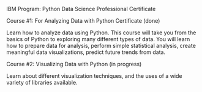 IBM Program: Python Data Science Professional Certificate

Course #1: For Analyzing Data with Python Certificate (done)

Learn how to analyze data using Python. This course will take you from the basics of Python to exploring many different types of data. You will learn how to prepare data for analysis, perform simple statistical analysis, create meaningful data visualizations, predict future trends from data.

Course #2: Visualizing Data with Python (in progress)

Learn about different visualization techniques, and the uses of a wide variety of libraries available.
